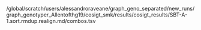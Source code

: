 /global/scratch/users/alessandroraveane/graph_geno_separated/new_runs/graph_genotyper_Allentofthg19/cosigt_smk/results/cosigt_results/SBT-A-1.sort.rmdup.realign.md/combos.tsv